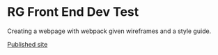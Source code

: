 # RG Front End Dev Test

Creating a webpage with webpack given wireframes and a style guide.

[Published site](https://julielin0812.github.io/rg-front-end-dev-test/)
